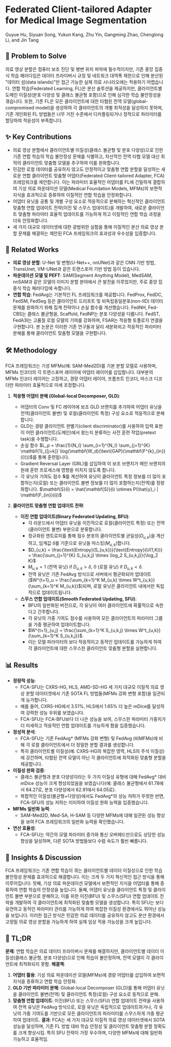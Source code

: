 # Federated Client-tailored Adapter for Medical Image Segmentation

Guyue Hu, Siyuan Song, Yukun Kang, Zhu Yin, Gangming Zhao, Chenglong Li, and Jin Tang

## 🧩 Problem to Solve

의료 영상 분할은 컴퓨터 보조 진단 및 병변 위치 파악에 필수적이지만, 기존 중앙 집중식 학습 패러다임은 데이터 프라이버시 규정 및 네트워크 대역폭 제한으로 인해 분산된 "데이터 섬(data islands)"만 접근 가능한 실제 의료 시나리오에는 적용하기 어렵습니다. 연합 학습(Federated Learning, FL)은 분산 솔루션을 제공하지만, 클라이언트별 도메인 이질성(분포 다양성 및 클래스 불균형 포함)으로 인해 심각한 학습 불안정성을 겪습니다. 또한, 기존 FL은 모든 클라이언트에 대한 타협된 전역 모델(global-compromised model)을 생성하여 각 클라이언트의 개별 최적성을 달성하지 못하며, 기존 개인화된 FL 방법들은 너무 거친 수준에서 디커플링되거나 정적으로 파라미터를 할당하여 적응성이 부족합니다.

## ✨ Key Contributions

* 의료 영상 분할에서 클라이언트별 이질성(클래스 불균형 및 분포 다양성)으로 인한 기존 연합 학습의 학습 불안정성 문제를 식별하고, 차선적인 전역 타협 모델 대신 최적의 클라이언트 맞춤형 모델을 추구하여 이를 완화합니다.
* 민감한 로컬 데이터를 공유하지 않고도 안정적이고 맞춤형 연합 분할을 달성하는 새로운 연합 클라이언트 맞춤형 어댑터(Federated Client-tailored Adapter, FCA) 프레임워크를 제안합니다. 이는 파라미터 효율적인 어댑터를 FL에 긴밀하게 결합하여 기성 의료 파운데이션 모델(Medical Foundation Models, MFMs)의 보편적 지식을 효과적으로 증류하여 이질적인 연합 학습을 안정화합니다.
* 어댑터 유닛을 공통 및 개별 구성 요소로 적응적으로 분해하는 혁신적인 클라이언트 맞춤형 연합 업데이트 전략(이진 및 스무스 업데이트)을 개발하여, 새로운 클라이언트 맞춤형 파라미터 효율적 업데이트를 가능하게 하고 이질적인 연합 학습 과정을 더욱 안정화합니다.
* 세 가지 대규모 데이터셋에 대한 광범위한 실험을 통해 이질적인 분산 의료 영상 분할 문제를 해결하는 제안된 FCA 프레임워크의 효과성과 우수성을 입증합니다.

## 📎 Related Works

* **의료 영상 분할**: U-Net 및 변형(U-Net++, nnUNet)과 같은 CNN 기반 방법, TransUnet, VM-UNet과 같은 트랜스포머 기반 방법 등이 있습니다.
* **파운데이션 모델 및 PEFT**: SAM(Segment Anything Model), MedSAM, nnSAM과 같은 모델이 이미지 분할 분야에서 큰 발전을 이루었지만, 주로 중앙 집중식 학습 패러다임에 속합니다.
* **연합 학습**: FedAvg는 기본적인 FL 프레임워크를 제공합니다. FedProx, FedDC, FedSM, FedSeg 등은 클라이언트 드리프트 및 비독립동일분포(non-IID) 데이터 문제를 완화하기 위해 집계 전략이나 손실 함수를 개선했습니다. FedNH, Fed-CBS는 클래스 불균형을, Scaffold, FedNP는 분포 다양성을 다룹니다. FedST, FedA3I는 고품질 로컬 모델의 기여를 강화하며, FSAR는 적응형 토폴로지 연결을 구현합니다. 본 논문은 이러한 기존 연구들과 달리 세분화되고 적응적인 파라미터 분해를 통해 클라이언트 맞춤형 모델을 구현합니다.

## 🛠️ Methodology

FCA 프레임워크는 기성 MFMs(예: SAM-Med2D)를 기본 분할 모델로 사용하며, MFMs 인코더의 각 트랜스포머 레이어에 어댑터 레이어를 삽입합니다. 대부분의 MFMs 인코더 레이어는 고정하고, 경량 어댑터 레이어, 프롬프트 인코더, 마스크 디코더만 파라미터 효율적으로 미세 조정합니다.

1. **적응형 어댑터 분해 (Global-local Decomposer, GLD)**:
    * 어댑터의 Conv 및 FC 레이어에 보조 GLD 브랜치를 추가하여 어댑터 유닛을 전역(클라이언트 불변) 및 로컬(클라이언트 특정) 구성 요소로 적응적으로 분해합니다.
    * GLD는 경량 클라이언트 판별기(client discriminator)를 사용하여 입력 표현이 어떤 클라이언트(도메인)에서 왔는지 분류하는 사전 훈련 작업(pretext task)을 수행합니다.
    * 손실 함수 $L_p = \frac{1}{N_I} \sum_{i=1}^{N_I} \sum_{j=1}^{K} \mathbf{1}_{[j=k]} \log(\mathbf{W_d}(\text{GAP}(\mathbf{F^{k}_{in}}(i))))$를 통해 훈련됩니다.
    * Gradient Reversal Layer (GRL)를 삽입하여 이 보조 브랜치가 메인 브랜치의 원래 훈련 프로세스에 영향을 미치지 않도록 합니다.
    * 각 유닛의 기여도 점수 $\mathbf{S}$를 계산하여 유닛이 클라이언트 특정 정보를 더 많이 포함하는지(로컬) 또는 클라이언트 불변 정보를 더 많이 포함하는지(전역)를 정량화합니다. $\mathbf{S}(i) = \hat{\mathbf{S}}(i) \otimes P(\hat{y}_i | \mathbf{F_{in}}(i))$

2. **클라이언트 맞춤형 연합 업데이트 전략**:
    * **이진 연합 업데이트(Binary Federated Updating, BFU)**:
        * 각 라운드에서 어댑터 유닛을 이진적으로 로컬(클라이언트 특정) 또는 전역(클라이언트 불변) 부분으로 분류합니다.
        * 정규화된 엔트로피를 통해 점수 분포의 클라이언트별 균일성($D_{u,k}$)을 계산하고, 임계값 $\delta$를 기준으로 유닛을 마스킹($M_{u,k}$)합니다.
        * $D_{u,k} = \frac{\text{Entropy}(S_{u,k})}{\text{Entropy}(U(1,K))} = \frac{\sum_{j=1}^{K} S_{u,k,j} \times \log_2 S_{u,k,j}}{\log_2 K}$
        * $M_{u,k} = 1$ (전역 유닛) if $D_{u,k} > \delta$, $0$ (로컬 유닛) if $D_{u,k} < \delta$.
        * 전역 유닛은 기존 FedAvg 방식으로 서버에서 평균화되어 업데이트($W^{t+1}_u = \frac{\sum_{k=1}^K M_{u,k} \times W^t_{u,k}}{\sum_{k=1}^K M_{u,k}}$)되며, 로컬 유닛은 클라이언트 내에서만 독립적으로 업데이트됩니다.
    * **스무스 연합 업데이트(Smooth Federated Updating, SFU)**:
        * BFU의 일반화된 버전으로, 각 유닛이 여러 클라이언트에 확률적으로 속한다고 간주합니다.
        * 각 유닛의 가중 기여도 점수를 사용하여 모든 클라이언트의 파라미터 그룹을 가중 평균하여 업데이트합니다.
        * $W^{t+1}_{u,j} = \frac{\sum_{k=1}^K S_{u,k,j} \times W^t_{u,k}}{\sum_{k=1}^K S_{u,k,j}}$.
        * 이는 모델 파라미터의 보다 적응적이고 동적인 업데이트를 가능하게 하여 각 클라이언트에 대한 스무스한 클라이언트 맞춤형 분할을 실현합니다.

## 📊 Results

* **정량적 성능**:
  * FCA-SFU는 CXRS-HG, HLS, AMD-SD-HG 세 가지 대규모 이질적 의료 영상 분할 데이터셋에서 기존 SOTA FL 방법들(MFMs 강화 변형 포함)을 일관되게 능가합니다.
  * 예를 들어, CXRS-HG에서 3.51%, HLS에서 1.65% 더 높은 mDice를 달성하여 강력한 성능 우위를 보였습니다.
  * FCA-SFU는 FCA-BFU보다 더 나은 성능을 보여, 스무스한 파라미터 가중치가 더 미세하고 적응적인 연합 업데이트를 가능하게 함을 입증했습니다.
* **정성적 분석**:
  * FCA-SFU는 기존 FedAvg* (MFMs 강화 변형) 및 FedAvg (비MFMs)에 비해 각 로컬 클라이언트에서 더 정밀한 분할 결과를 생성합니다.
  * 특히 클라이언트별 이질성(예: CXRS-HG의 복잡한 영역, HLS의 주석 이질성)에 강건하며, 타협된 전역 모델이 아닌 각 클라이언트에 최적화된 맞춤형 분할을 제공합니다.
* **이질성 완화 검증**:
  * 클래스 불균형과 분포 다양성이라는 두 가지 이질성 유형에 대해 FedAvg* 대비 mDice 성능이 크게 향상되었음을 보였습니다(예: 클래스 불균형에서 61.78에서 64.27로, 분포 다양성에서 62.91에서 64.05로).
  * 복합적인 이질성(불균형+다양성)에서도 FedAvg*의 성능 저하가 뚜렷한 반면, FCA-SFU의 성능 저하는 미미하여 이질성 완화 능력을 입증했습니다.
* **MFMs 일반화 능력**:
  * SAM-Med2D, Med-SA, H-SAM 등 다양한 MFMs에 대해 일관된 성능 향상을 보여 FCA 프레임워크의 일반화 능력을 확인했습니다.
* **연산 효율성**:
  * FCA-SFU는 약간의 모델 파라미터 증가와 통신 오버헤드만으로도 상당한 성능 향상을 달성하며, 다른 SOTA 방법들보다 수렴 속도가 훨씬 빠릅니다.

## 🧠 Insights & Discussion

FCA 프레임워크는 기존 연합 학습이 겪는 클라이언트별 데이터 이질성으로 인한 학습 불안정성 문제를 효과적으로 해결합니다. 이는 크게 두 가지 혁신적인 접근 방식을 통해 이루어집니다: 첫째, 기성 의료 파운데이션 모델에서 보편적인 지식을 어댑터를 통해 증류하여 연합 학습의 안정성을 높입니다. 둘째, 어댑터 유닛을 클라이언트 특정 및 클라이언트 불변 부분으로 분해하고, 이를 위한 이진(BFU) 및 스무스(SFU) 연합 업데이트 전략을 개발하여 각 클라이언트에 최적화된 맞춤형 모델을 생성합니다. 특히 SFU는 보다 유연하고 동적인 파라미터 관리를 가능하게 하여 복잡한 이질성 환경에서도 뛰어난 성능을 보입니다. 이러한 접근 방식은 민감한 의료 데이터를 공유하지 않고도 분산 환경에서 고정밀 의료 영상 분할을 가능하게 하여 실제 임상 적용 가능성을 크게 높입니다.

## 📌 TL;DR

**문제**: 연합 학습은 의료 데이터 프라이버시 문제를 해결하지만, 클라이언트별 데이터 이질성(클래스 불균형, 분포 다양성)으로 인해 학습이 불안정하며, 전역 모델이 각 클라이언트에 최적화되지 못함.
**해결책**:

1. **어댑터 활용**: 기성 의료 파운데이션 모델(MFMs)에 경량 어댑터를 삽입하여 보편적 지식을 증류하고 연합 학습 안정화.
2. **GLD 기반 파라미터 분해**: Global-local Decomposer (GLD)를 통해 어댑터 유닛을 클라이언트 불변(전역) 및 클라이언트 특정(로컬) 구성 요소로 동적으로 분해.
3. **맞춤형 연합 업데이트**: 이진(BFU) 또는 스무스(SFU) 연합 업데이트 전략을 사용하여 전역 유닛은 FedAvg 방식으로, 로컬 유닛은 독립적으로 업데이트하거나, 각 유닛의 가중 기여도를 기반으로 모든 클라이언트의 파라미터를 스무스하게 가중 평균하여 업데이트.
**결과**: FCA는 세 가지 대규모 이질적 의료 영상 데이터셋에서 SOTA 성능을 달성하며, 기존 FL 방법 대비 학습 안정성 및 클라이언트 맞춤형 분할 정확도를 크게 향상시킴. 특히 SFU 전략이 가장 우수하며, 다양한 MFMs에 대해 일반화 가능하고 효율적임.
